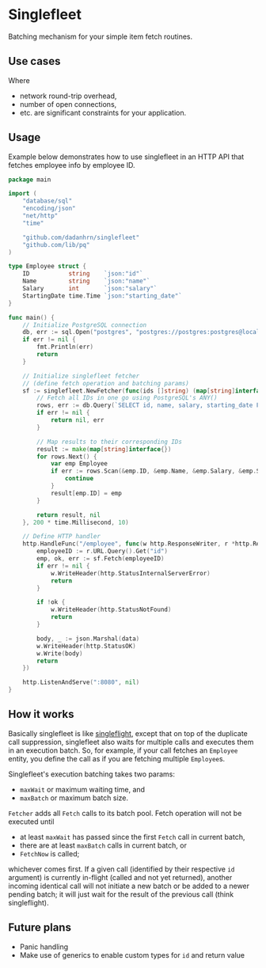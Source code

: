 # Singlefleet

Batching mechanism for your simple item fetch routines.

## Use cases
Where
- network round-trip overhead,
- number of open connections,
- etc.
are significant constraints for your application.

## Usage
Example below demonstrates how to use singlefleet in an HTTP API that fetches employee info by employee ID.
```go
package main

import (
    "database/sql"
    "encoding/json"
    "net/http"
    "time"

    "github.com/dadanhrn/singlefleet"
    "github.com/lib/pq"
)

type Employee struct {
	ID           string    `json:"id"`
	Name         string    `json:"name"`
	Salary       int       `json:"salary"`
	StartingDate time.Time `json:"starting_date"`
}

func main() {
    // Initialize PostgreSQL connection
    db, err := sql.Open("postgres", "postgres://postgres:postgres@localhost:5432/postgres?sslmode=disable")
	if err != nil {
		fmt.Println(err)
		return
	}

    // Initialize singlefleet fetcher
    // (define fetch operation and batching params)
    sf := singlefleet.NewFetcher(func(ids []string) (map[string]interface{}, error) {
        // Fetch all IDs in one go using PostgreSQL's ANY()
        rows, err := db.Query(`SELECT id, name, salary, starting_date FROM employee WHERE id=ANY($1)`, pq.Array(ids))
        if err != nil {
            return nil, err
        }

        // Map results to their corresponding IDs
        result := make(map[string]interface{})
        for rows.Next() {
            var emp Employee
            if err := rows.Scan(&emp.ID, &emp.Name, &emp.Salary, &emp.StartingDate); err != nil {
                continue
            }
            result[emp.ID] = emp
        }

        return result, nil
    }, 200 * time.Millisecond, 10)

    // Define HTTP handler
    http.HandleFunc("/employee", func(w http.ResponseWriter, r *http.Request) {
        employeeID := r.URL.Query().Get("id")
        emp, ok, err := sf.Fetch(employeeID)
        if err != nil {
            w.WriteHeader(http.StatusInternalServerError)
            return
        }

        if !ok {
            w.WriteHeader(http.StatusNotFound)
            return
        }

        body, _ := json.Marshal(data)
		w.WriteHeader(http.StatusOK)
		w.Write(body)
        return
    })

    http.ListenAndServe(":8080", nil)
}
```

## How it works
Basically singlefleet is like [singleflight](https://pkg.go.dev/golang.org/x/sync/singleflight), except that on top of the duplicate call suppression, singlefleet also waits for multiple calls and executes them in an execution batch. So, for example, if your call fetches an `Employee` entity, you define the call as if you are fetching multiple `Employee`s.

Singlefleet's execution batching takes two params:
- `maxWait` or maximum waiting time, and
- `maxBatch` or maximum batch size.

`Fetcher` adds all `Fetch` calls to its batch pool. Fetch operation will not be executed until
- at least `maxWait` has passed since the first `Fetch` call in current batch,
- there are at least `maxBatch` calls in current batch, or
- `FetchNow` is called;

whichever comes first. If a given call (identified by their respective `id` argument) is currently in-flight (called and not yet returned), another incoming identical call will not initiate a new batch or be added to a newer pending batch; it will just wait for the result of the previous call (think singleflight).

## Future plans
- Panic handling
- Make use of generics to enable custom types for `id` and return value